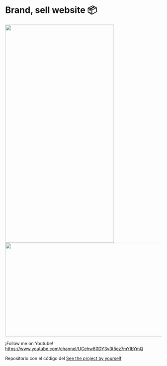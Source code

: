 # Brand, sell website :package:

<img src="https://i.imgur.com/L9Z0eiN.png" width="350px" height="700px" /><img src="https://live.staticflickr.com/65535/50788874437_0add746c0f_h.jpg" width="580px" height="300px" />

¡Follow me on Youtube! https://www.youtube.com/channel/UCehw60DY3v3t5ez7mYIbYmQ

Repositorio con el código del [See the project by yourself](https://who-is-beto.github.io/Pagina-de-ventas/)
